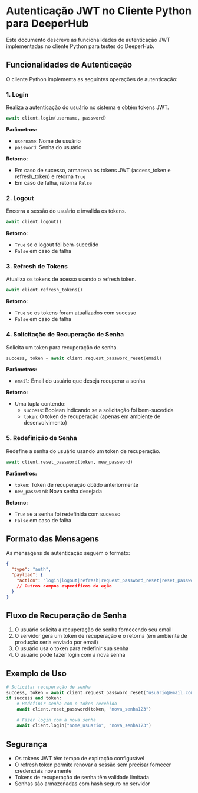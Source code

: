 # Autenticação JWT no Cliente Python para DeeperHub

Este documento descreve as funcionalidades de autenticação JWT implementadas no cliente Python para testes do DeeperHub.

## Funcionalidades de Autenticação

O cliente Python implementa as seguintes operações de autenticação:

### 1. Login

Realiza a autenticação do usuário no sistema e obtém tokens JWT.

```python
await client.login(username, password)
```

**Parâmetros:**
- `username`: Nome de usuário
- `password`: Senha do usuário

**Retorno:**
- Em caso de sucesso, armazena os tokens JWT (access_token e refresh_token) e retorna `True`
- Em caso de falha, retorna `False`

### 2. Logout

Encerra a sessão do usuário e invalida os tokens.

```python
await client.logout()
```

**Retorno:**
- `True` se o logout foi bem-sucedido
- `False` em caso de falha

### 3. Refresh de Tokens

Atualiza os tokens de acesso usando o refresh token.

```python
await client.refresh_tokens()
```

**Retorno:**
- `True` se os tokens foram atualizados com sucesso
- `False` em caso de falha

### 4. Solicitação de Recuperação de Senha

Solicita um token para recuperação de senha.

```python
success, token = await client.request_password_reset(email)
```

**Parâmetros:**
- `email`: Email do usuário que deseja recuperar a senha

**Retorno:**
- Uma tupla contendo:
  - `success`: Boolean indicando se a solicitação foi bem-sucedida
  - `token`: O token de recuperação (apenas em ambiente de desenvolvimento)

### 5. Redefinição de Senha

Redefine a senha do usuário usando um token de recuperação.

```python
await client.reset_password(token, new_password)
```

**Parâmetros:**
- `token`: Token de recuperação obtido anteriormente
- `new_password`: Nova senha desejada

**Retorno:**
- `True` se a senha foi redefinida com sucesso
- `False` em caso de falha

## Formato das Mensagens

As mensagens de autenticação seguem o formato:

```json
{
  "type": "auth",
  "payload": {
    "action": "login|logout|refresh|request_password_reset|reset_password",
    // Outros campos específicos da ação
  }
}
```

## Fluxo de Recuperação de Senha

1. O usuário solicita a recuperação de senha fornecendo seu email
2. O servidor gera um token de recuperação e o retorna (em ambiente de produção seria enviado por email)
3. O usuário usa o token para redefinir sua senha
4. O usuário pode fazer login com a nova senha

## Exemplo de Uso

```python
# Solicitar recuperação de senha
success, token = await client.request_password_reset("usuario@email.com")
if success and token:
    # Redefinir senha com o token recebido
    await client.reset_password(token, "nova_senha123")
    
    # Fazer login com a nova senha
    await client.login("nome_usuario", "nova_senha123")
```

## Segurança

- Os tokens JWT têm tempo de expiração configurável
- O refresh token permite renovar a sessão sem precisar fornecer credenciais novamente
- Tokens de recuperação de senha têm validade limitada
- Senhas são armazenadas com hash seguro no servidor

